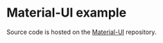 # Material-UI example

Source code is hosted on the [Material-UI](https://github.com/mui-org/material-ui/tree/master/examples/nextjs) repository.
